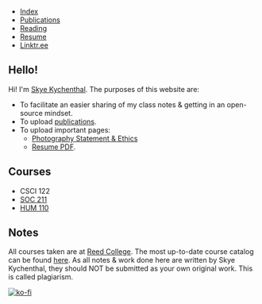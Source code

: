 - [Index](/)
- [Publications](/publications)
- [Reading](/reading)
- [Resume](/resume.pdf)
- [Linktr.ee](https://www.linktr.ee/skymocha)

## Hello!

Hi! I'm [Skye Kychenthal](https://www.skymocha.net). The purposes of this website are:

- To facilitate an easier sharing of my class notes & getting in an open-source mindset.
- To upload [publications](/publications).
- To upload important pages:
    - [Photography Statement & Ethics](/photography)
    - [Resume PDF](/resume.pdf).

<!-- You can find some of my major projects here!
- [Fight Club's Incel to Exploitable Chad Pipeline](Fight_Club’s_Incel_To_Exploitable_Chad_Pipeline_Skye_Kychenthal) -->

## Courses

<!-- - [MATH 111](Math 111) -->
- CSCI 122
- [SOC 211](Courses/Soc211/)
- [HUM 110](Courses/Hum110/)

## Notes

All courses taken are at [Reed College](https://www.reed.edu). The most up-to-date course catalog can be found [here](https://www.reed.edu/catalog/). As all notes & work done here are written by Skye Kychenthal, they should NOT be submitted as your own original work. This is called plagiarism.

<!-- Last updated 2022-09-07 using a [static site generation script](https://github.com/SkyMocha/skymocha.github.io/blob/main/update.py) -->

[![ko-fi](https://ko-fi.com/img/githubbutton_sm.svg)](https://ko-fi.com/D1D5FBU2H)